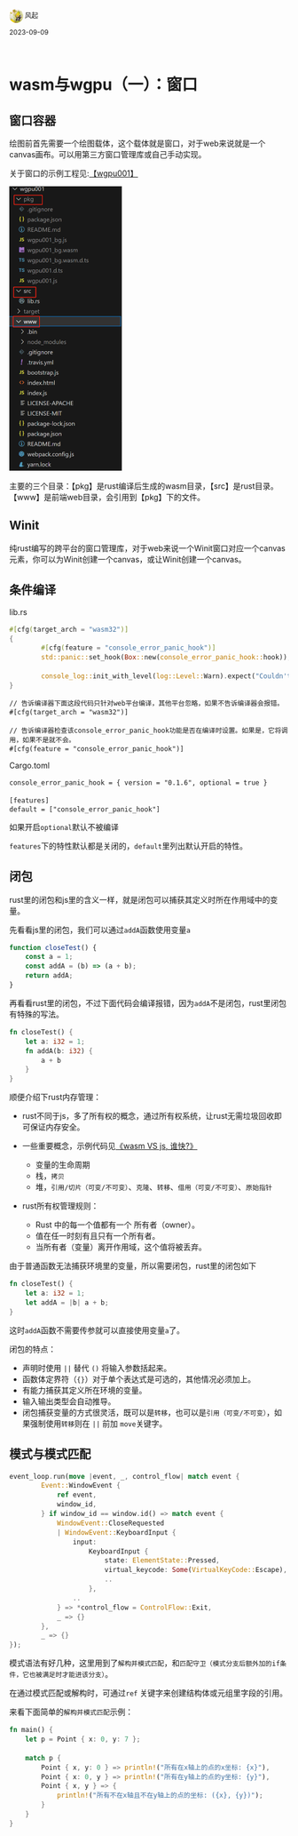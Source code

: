 <div style="overflow:hidden;"><img src="../assets/me.jpeg" alt="风起" style="border-radius:50%;width: 25px;float:left;"> <div style="float:left;margin-top: 2px;margin-left: 3px;font-size: 12px;">风起</div></div>
<div style="clear:both;font-size: 12px;height:50px;line-height: 34px;">2023-09-09</div>

# wasm与wgpu（一）：窗口
## 窗口容器

绘图前首先需要一个绘图载体，这个载体就是窗口，对于web来说就是一个canvas画布。可以用第三方窗口管理库或自己手动实现。

关于窗口的示例工程见:[【wgpu001】](https://github.com/zxhsure/learn/tree/main/wgpu001)

<img src="../assets/wgpu001-1.png" alt="image-20230909065122531" style="zoom: 50%;" />

主要的三个目录：【pkg】是rust编译后生成的wasm目录，【src】是rust目录。【www】是前端web目录，会引用到【pkg】下的文件。

## Winit

纯rust编写的跨平台的窗口管理库，对于web来说一个Winit窗口对应一个canvas元素，你可以为Winit创建一个canvas，或让Winit创建一个canvas。

## 条件编译

lib.rs

```rust
#[cfg(target_arch = "wasm32")]
{
        #[cfg(feature = "console_error_panic_hook")]
        std::panic::set_hook(Box::new(console_error_panic_hook::hook));

        console_log::init_with_level(log::Level::Warn).expect("Couldn't initialize logger");
}
```

```
// 告诉编译器下面这段代码只针对web平台编译，其他平台忽略，如果不告诉编译器会报错。
#[cfg(target_arch = "wasm32")]

// 告诉编译器检查该console_error_panic_hook功能是否在编译时设置。如果是，它将调用，如果不是就不会。
#[cfg(feature = "console_error_panic_hook")]
```

Cargo.toml

```
console_error_panic_hook = { version = "0.1.6", optional = true }

[features]
default = ["console_error_panic_hook"]
```

如果开启`optional`默认不被编译

`features`下的特性默认都是关闭的，`default`里列出默认开启的特性。

## 闭包

rust里的闭包和js里的含义一样，就是闭包可以捕获其定义时所在作用域中的变量。

先看看js里的闭包，我们可以通过`addA`函数使用变量`a`

```javascript
function closeTest() {
    const a = 1;
    const addA = (b) => (a + b);
    return addA;
}
```

再看看rust里的闭包，不过下面代码会编译报错，因为`addA`不是闭包，rust里闭包有特殊的写法。

```rust
fn closeTest() {
    let a: i32 = 1;
    fn addA(b: i32) {
        a + b
    }
}
```

顺便介绍下rust内存管理：

- rust不同于js，多了所有权的概念，通过所有权系统，让rust无需垃圾回收即可保证内存安全。
- 一些重要概念，示例代码见[《wasm VS js, 谁快?》](./wasm-vs-js.md)
  - 变量的生命周期
  - 栈，`拷贝`
  - 堆，`引用/切片（可变/不可变）`、`克隆`、`转移`、`借用（可变/不可变）`、`原始指针`
  
- rust所有权管理规则：
  - Rust 中的每一个值都有一个 所有者（owner）。
  -  值在任一时刻有且只有一个所有者。
  - 当所有者（变量）离开作用域，这个值将被丢弃。

由于普通函数无法捕获环境里的变量，所以需要闭包，rust里的闭包如下

```rust
fn closeTest() {
    let a: i32 = 1;
    let addA = |b| a + b;
}
```

这时`addA`函数不需要传参就可以直接使用变量`a`了。

闭包的特点：

- 声明时使用 `||` 替代 `()` 将输入参数括起来。
- 函数体定界符（`{}`）对于单个表达式是可选的，其他情况必须加上。
-  有能力捕获其定义所在环境的变量。
- 输入输出类型会自动推导。
- 闭包捕获变量的方式很灵活，既可以是`转移`，也可以是`引用（可变/不可变）`，如果强制使用`转移`则在 `||` 前加 `move`关键字。

## 模式与模式匹配

```rust
event_loop.run(move |event, _, control_flow| match event {
        Event::WindowEvent {
            ref event,
            window_id,
        } if window_id == window.id() => match event {
            WindowEvent::CloseRequested
            | WindowEvent::KeyboardInput {
                input:
                    KeyboardInput {
                        state: ElementState::Pressed,
                        virtual_keycode: Some(VirtualKeyCode::Escape),
                        ..
                    },
                ..
            } => *control_flow = ControlFlow::Exit,
            _ => {}
        },
        _ => {}
});
```

模式语法有好几种，这里用到了`解构并模式匹配`，和`匹配守卫（模式分支后额外加的if条件，它也被满足时才能进该分支）`。

在通过模式匹配或解构时，可通过`ref` 关键字来创建结构体或元组里字段的引用。

来看下面简单的`解构并模式匹配`示例：

```rust
fn main() {
    let p = Point { x: 0, y: 7 };

    match p {
        Point { x, y: 0 } => println!("所有在x轴上的点的x坐标: {x}"),
        Point { x: 0, y } => println!("所有在y轴上的点的y坐标: {y}"),
        Point { x, y } => {
            println!("所有不在x轴且不在y轴上的点的坐标: ({x}, {y})");
        }
    }
}
```


